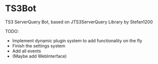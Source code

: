 # TS3Bot
TS3 ServerQuery Bot, based on JTS3ServerQuery Library by Stefan1200

TODO:
- Implement dynamic plugin system to add functionality on the fly
- Finish the settings system
- Add all events
- (Maybe add WebInterface)

